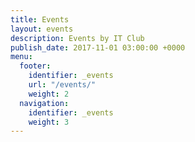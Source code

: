 ```yaml
---
title: Events
layout: events
description: Events by IT Club
publish_date: 2017-11-01 03:00:00 +0000
menu:
  footer:
    identifier: _events
    url: "/events/"
    weight: 2
  navigation:
    identifier: _events
    weight: 3
---
```

